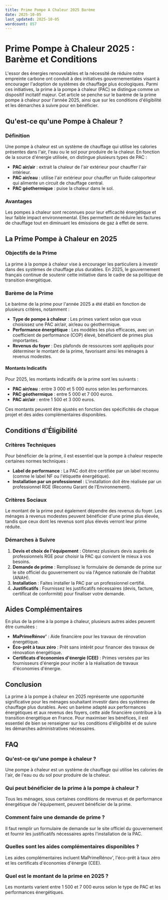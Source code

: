 ```yaml
---
title: Prime Pompe A Chaleur 2025 Barème
date: 2025-10-05
last_updated: 2025-10-05
wordcount: 857
---
```


# Prime Pompe à Chaleur 2025 : Barème et Conditions

L'essor des énergies renouvelables et la nécessité de réduire notre empreinte carbone ont conduit à des initiatives gouvernementales visant à encourager l'adoption de systèmes de chauffage plus écologiques. Parmi ces initiatives, la prime à la pompe à chaleur (PAC) se distingue comme un dispositif incitatif majeur. Cet article se penche sur le barème de la prime pompe à chaleur pour l'année 2025, ainsi que sur les conditions d'éligibilité et les démarches à suivre pour en bénéficier.

## Qu'est-ce qu'une Pompe à Chaleur ?

### Définition

Une pompe à chaleur est un système de chauffage qui utilise les calories présentes dans l'air, l'eau ou le sol pour produire de la chaleur. En fonction de la source d'énergie utilisée, on distingue plusieurs types de PAC : 

- **PAC air/air** : extrait la chaleur de l'air extérieur pour chauffer l'air intérieur.
- **PAC air/eau** : utilise l'air extérieur pour chauffer un fluide caloporteur qui alimente un circuit de chauffage central.
- **PAC géothermique** : puise la chaleur dans le sol.

### Avantages

Les pompes à chaleur sont reconnues pour leur efficacité énergétique et leur faible impact environnemental. Elles permettent de réduire les factures de chauffage tout en diminuant les émissions de gaz à effet de serre.

## La Prime Pompe à Chaleur en 2025

### Objectifs de la Prime

La prime à la pompe à chaleur vise à encourager les particuliers à investir dans des systèmes de chauffage plus durables. En 2025, le gouvernement français continue de soutenir cette initiative dans le cadre de sa politique de transition énergétique.

### Barème de la Prime

Le barème de la prime pour l'année 2025 a été établi en fonction de plusieurs critères, notamment :

- **Type de pompe à chaleur** : Les primes varient selon que vous choisissez une PAC air/air, air/eau ou géothermique.
- **Performance énergétique** : Les modèles les plus efficaces, avec un coefficient de performance (COP) élevé, bénéficient de primes plus importantes.
- **Revenus du foyer** : Des plafonds de ressources sont appliqués pour déterminer le montant de la prime, favorisant ainsi les ménages à revenus modestes.

#### Montants Indicatifs

Pour 2025, les montants indicatifs de la prime sont les suivants :

- **PAC air/eau** : entre 3 000 et 5 000 euros selon les performances.
- **PAC géothermique** : entre 5 000 et 7 000 euros.
- **PAC air/air** : entre 1 500 et 3 000 euros.

Ces montants peuvent être ajustés en fonction des spécificités de chaque projet et des aides complémentaires disponibles.

## Conditions d'Éligibilité

### Critères Techniques

Pour bénéficier de la prime, il est essentiel que la pompe à chaleur respecte certaines normes techniques :

- **Label de performance** : La PAC doit être certifiée par un label reconnu (comme le label NF ou l'étiquette énergétique).
- **Installation par un professionnel** : L'installation doit être réalisée par un professionnel RGE (Reconnu Garant de l’Environnement).

### Critères Sociaux

Le montant de la prime peut également dépendre des revenus du foyer. Les ménages à revenus modestes peuvent bénéficier d'une prime plus élevée, tandis que ceux dont les revenus sont plus élevés verront leur prime réduite.

### Démarches à Suivre

1. **Devis et choix de l'équipement** : Obtenez plusieurs devis auprès de professionnels RGE pour choisir la PAC qui convient le mieux à vos besoins.
2. **Demande de prime** : Remplissez le formulaire de demande de prime sur le site officiel du gouvernement ou via l'Agence nationale de l'habitat (ANAH).
3. **Installation** : Faites installer la PAC par un professionnel certifié.
4. **Justificatifs** : Fournissez les justificatifs nécessaires (devis, facture, certificat de conformité) pour finaliser votre demande.

## Aides Complémentaires

En plus de la prime à la pompe à chaleur, plusieurs autres aides peuvent être cumulées :

- **MaPrimeRénov'** : Aide financière pour les travaux de rénovation énergétique.
- **Éco-prêt à taux zéro** : Prêt sans intérêt pour financer des travaux de rénovation énergétique.
- **Certificats d'économies d'énergie (CEE)** : Primes versées par les fournisseurs d'énergie pour inciter à la réalisation de travaux d'économies d'énergie.

## Conclusion

La prime à la pompe à chaleur en 2025 représente une opportunité significative pour les ménages souhaitant investir dans des systèmes de chauffage plus durables. Avec un barème adapté aux performances énergétiques et aux revenus des foyers, cette aide financière contribue à la transition énergétique en France. Pour maximiser les bénéfices, il est essentiel de bien se renseigner sur les conditions d'éligibilité et de suivre les démarches administratives nécessaires.

## FAQ

### Qu'est-ce qu'une pompe à chaleur ?

Une pompe à chaleur est un système de chauffage qui utilise les calories de l'air, de l'eau ou du sol pour produire de la chaleur.

### Qui peut bénéficier de la prime à la pompe à chaleur ?

Tous les ménages, sous certaines conditions de revenus et de performance énergétique de l'équipement, peuvent bénéficier de la prime.

### Comment faire une demande de prime ?

Il faut remplir un formulaire de demande sur le site officiel du gouvernement et fournir les justificatifs nécessaires après l'installation de la PAC.

### Quelles sont les aides complémentaires disponibles ?

Les aides complémentaires incluent MaPrimeRénov', l'éco-prêt à taux zéro et les certificats d'économies d'énergie (CEE).

### Quel est le montant de la prime en 2025 ?

Les montants varient entre 1 500 et 7 000 euros selon le type de PAC et les performances énergétiques.